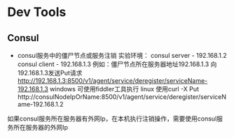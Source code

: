 # Dev Tools

## Consul

- consul服务中的僵尸节点或服务注销
实验环境：
consul server - 192.168.1.2
consul client - 192.168.1.3
例如：僵尸节点所在服务器地址192.168.1.3
向192.168.1.3发送Put请求
http://192.168.1.3:8500/v1/agent/service/deregister/serviceName-192.168.1.3
windows 可使用fiddler工具执行
linux 使用curl -X Put http://consulNodeIpOrName:8500/v1/agent/service/deregister/serviceName-192.168.1.2

如果consul服务所在服务器有外网Ip，在本机执行注销操作，需要使用consul服务所在服务器的外网Ip
